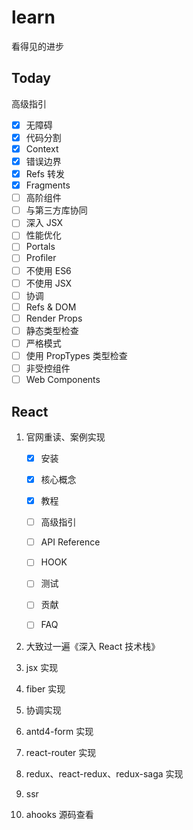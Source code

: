 # learn

看得见的进步

## Today

高级指引

- [x] 无障碍
- [x] 代码分割
- [x] Context
- [x] 错误边界
- [x] Refs 转发
- [x] Fragments
- [ ] 高阶组件
- [ ] 与第三方库协同
- [ ] 深入 JSX
- [ ] 性能优化
- [ ] Portals
- [ ] Profiler
- [ ] 不使用 ES6
- [ ] 不使用 JSX
- [ ] 协调
- [ ] Refs & DOM
- [ ] Render Props
- [ ] 静态类型检查
- [ ] 严格模式
- [ ] 使用 PropTypes 类型检查
- [ ] 非受控组件
- [ ] Web Components

## React

1. 官网重读、案例实现

   - [x] 安装
   - [x] 核心概念
   - [x] 教程

   - [ ] 高级指引

   - [ ] API Reference

   - [ ] HOOK

   - [ ] 测试

   - [ ] 贡献

   - [ ] FAQ

2. 大致过一遍《深入 React 技术栈》
3. jsx 实现
4. fiber 实现
5. 协调实现
6. antd4-form 实现
7. react-router 实现
8. redux、react-redux、redux-saga 实现
9. ssr
10. ahooks 源码查看
